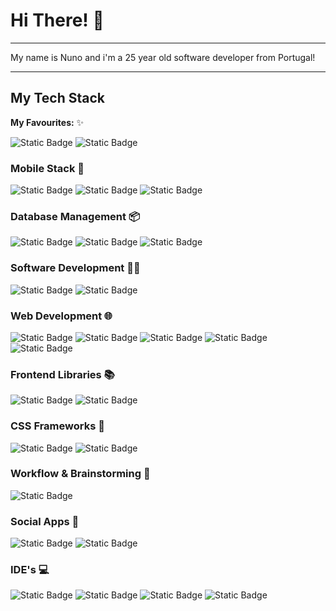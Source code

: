 # Hi There! 👋
---

My name is Nuno and i'm a 25 year old software developer from Portugal!

---

## My Tech Stack

**My Favourites:** ✨

![Static Badge](https://img.shields.io/badge/NEXTJS-BLACK?style=flat-square&logo=nextdotjs&logoColor=%23fff&labelColor=%23000&color=%23000)
![Static Badge](https://img.shields.io/badge/TAILWINDCSS-BLUE?style=flat-square&logo=TAILWINDCSS&logoColor=%23fff&labelColor=%2338bdf8&color=%2338bdf8)

### Mobile Stack 📱

![Static Badge](https://img.shields.io/badge/REACT%20NATIVE-BLUE?style=flat-square&logo=REACT&logoColor=%23fff&labelColor=%232f74c0&color=%232f74c0) 
![Static Badge](https://img.shields.io/badge/IONIC-cyan?style=flat-square&logo=IONIC&logoColor=%23fff&labelColor=%234586f7&color=%234586f7)
![Static Badge](https://img.shields.io/badge/PROGRESSIVE%20WEB%20APPS-PURPLE?style=flat-square&logo=PWA&logoColor=%23fff&labelColor=%235A0FC8&color=%235A0FC8)

### Database Management 📦

![Static Badge](https://img.shields.io/badge/SQL%20SERVER-RED?style=flat-square&logo=microsoftsqlserver&logoColor=%23fff&labelColor=%23CC2927&color=%23CC2927) 
![Static Badge](https://img.shields.io/badge/POSTGRESQL-BLUE?style=flat-square&logo=postgresql&logoColor=%23fff&labelColor=%234169E1&color=%234169E1) 
![Static Badge](https://img.shields.io/badge/DBEAVER-BROWN?style=flat-square&logo=dbeaver&logoColor=%23fff&labelColor=%23382923&color=%23382923)


### Software Development 👨‍💻
![Static Badge](https://img.shields.io/badge/C%23-BLUE?style=flat-square&logo=dotnet&logoColor=%23fff&labelColor=%239843af&color=%239843af)
![Static Badge](https://img.shields.io/badge/ASP.NET%20CORE%20MVC-BLUE?style=flat-square&logo=dotnet&logoColor=%23ffffff&labelColor=%239843af&color=%239843af)

### Web Development 🌐

![Static Badge](https://img.shields.io/badge/HTML-orange?style=flat-square&logo=html5&logoColor=%23fff&labelColor=%23e86129&color=%23e86129)
![Static Badge](https://img.shields.io/badge/CSS-Cyan?style=flat-square&logo=css3&logoColor=%23fff&labelColor=%232e95cd&color=%232e95cd)
![Static Badge](https://img.shields.io/badge/JAVASCRIPT-Yellow?style=flat-square&logo=javascript&logoColor=%23000&labelColor=%23efd81d&color=%23efd81d)
![Static Badge](https://img.shields.io/badge/TYPESCRIPT-BLUE?style=flat-square&logo=typescript&logoColor=%23fff&labelColor=%232f74c0&color=%232f74c0)
![Static Badge](https://img.shields.io/badge/JQUERY-BLUE?style=flat-square&logo=jquery&logoColor=%23fff&labelColor=%230769AD&color=%230769AD)

### Frontend Libraries 📚
![Static Badge](https://img.shields.io/badge/REACT-cyan?style=flat-square&logo=React&logoColor=%23fff&labelColor=%23149eca&color=%23149eca)
![Static Badge](https://img.shields.io/badge/ANGULAR-red?style=flat-square&logo=angular&logoColor=%23fff&labelColor=%23c3002f&color=%23c3002f)

### CSS Frameworks 🎨

![Static Badge](https://img.shields.io/badge/TAILWINDCSS-BLUE?style=flat-square&logo=TAILWINDCSS&logoColor=%23fff&labelColor=%2338bdf8&color=%2338bdf8)
![Static Badge](https://img.shields.io/badge/BOOTSTRAP-BLUE?style=flat-square&logo=bootstrap&logoColor=%23fff&labelColor=%236264A7&color=%236264A7)

### Workflow & Brainstorming 🧠
![Static Badge](https://img.shields.io/badge/EXCALIDRAW-PURPLE?style=flat-square&logo=excalidraw&logoColor=%23fff&labelColor=%236965DB&color=%236965DB)

### Social Apps 💬
![Static Badge](https://img.shields.io/badge/SLACK-BLUE?style=flat-square&logo=SLACK&logoColor=%23fff&labelColor=%234A154B&color=%234A154B)
![Static Badge](https://img.shields.io/badge/MICROSOFT%20TEAMS-BLUE?style=flat-square&logo=microsoftteams&logoColor=%23fff&labelColor=%236264A7&color=%236264A7)

### IDE's 💻
![Static Badge](https://img.shields.io/badge/VISUAL%20STUDIO-PURPLE?style=flat-square&logo=visualstudio&logoColor=%23fff&labelColor=%235C2D91&color=%235C2D91)
![Static Badge](https://img.shields.io/badge/VISUAL%20STUDIO%20CODE-BLUE?style=flat-square&logo=visualstudiocode&logoColor=%23fff&labelColor=%23007ACC&color=%23007ACC)
![Static Badge](https://img.shields.io/badge/PROJECT%20IDX%20-PURPLE?style=flat-square&logo=google&logoColor=%23FFFFFF&labelColor=%23543da8&color=%23543da8)
![Static Badge](https://img.shields.io/badge/ANDROID%20STUDIO-GREEN?style=flat-square&logo=android&color=%233DDC84)




<!--[![Top Langs](https://github-readme-stats.vercel.app/api/top-langs/?username=nunosantoss&theme=dark&langs_count=3)](https://github.com/nunosantoss)-->


